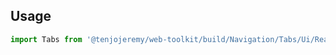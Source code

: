 ## Usage

```js
import Tabs from '@tenjojeremy/web-toolkit/build/Navigation/Tabs/Ui/React/styles/1/tabs.index'
```
